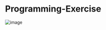 # Programming-Exercise
![image](https://user-images.githubusercontent.com/88520787/132715942-fa6440f5-d757-4a8e-8356-bcb669c5cadb.png)
